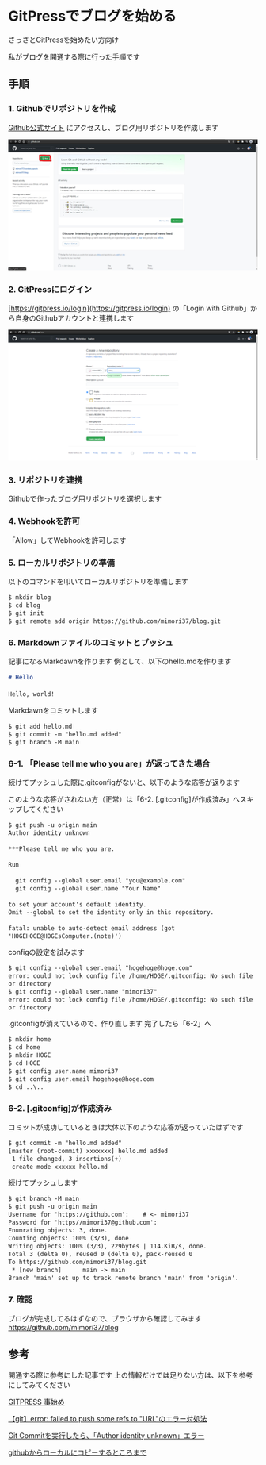 <title>GitPressを新規で公開したかっただけ</title>

# GitPressでブログを始める

さっさとGitPressを始めたい方向け

私がブログを開通する際に行った手順です

## 手順
### 1. Githubでリポジトリを作成
[Github公式サイト](https://github.com/) にアクセスし、ブログ用リポジトリを作成します

![新規リポジトリ作成](https://github.com/mimori37/blog/blob/main/picture/001-1.jpg)

### 2. GitPressにログイン
[https://gitpress.io/login](https://gitpress.io/login) の「Login with Github」から自身のGithubアカウントと連携します

![GitPress連携](https://github.com/mimori37/blog/blob/main/picture/001-2.png)

### 3. リポジトリを連携
Githubで作ったブログ用リポジトリを選択します

### 4. Webhookを許可
「Allow」してWebhookを許可します

### 5. ローカルリポジトリの準備
以下のコマンドを叩いてローカルリポジトリを準備します

```shell-session:cmd
$ mkdir blog 
$ cd blog
$ git init
$ git remote add origin https://github.com/mimori37/blog.git
```

### 6. Markdownファイルのコミットとプッシュ
記事になるMarkdawnを作ります
例として、以下のhello.mdを作ります
```markdawn:hello.md
# Hello

Hello, world!
```
Markdawnをコミットします
```shell-session:cmd
$ git add hello.md
$ git commit -m "hello.md added"
$ git branch -M main
```

### 6-1. 「Please tell me who you are」が返ってきた場合
続けてプッシュした際に.gitconfigがないと、以下のような応答が返ります

このような応答がされない方（正常）は「6-2. [.gitconfig]が作成済み」へスキップしてください
```shell-session:cmd
$ git push -u origin main
Author identity unknown

***Please tell me who you are.

Run

  git config --global user.email "you@example.com"
  git config --global user.name "Your Name"

to set your account's default identity.
Omit --global to set the identity only in this repository.

fatal: unable to auto-detect email address (got 'HOGEHOGE@HOGEsComputer.(note)')
```
configの設定を試みます

```shell-session:cmd
$ git config --global user.email "hogehoge@hoge.com"
error: could not lock config file /home/HOGE/.gitconfig: No such file or directory
$ git config --global user.name "mimori37"
error: could not lock config file /home/HOGE/.gitconfig: No such file or firectory
```
.gitconfigが消えているので、作り直します
完了したら「6-2」へ

```shell-session:cmd
$ mkdir home
$ cd home
$ mkdir HOGE
$ cd HOGE
$ git config user.name mimori37
$ git config user.email hogehoge@hoge.com
$ cd ..\..
```

### 6-2. [.gitconfig]が作成済み
コミットが成功しているときは大体以下のような応答が返っていたはずです
```shell-session:cmd
$ git commit -m "hello.md added"
[master (root-commit) xxxxxxx] hello.md added 
 1 file changed, 3 insertions(+)
 create mode xxxxxx hello.md
 ```
続けてプッシュします

```shell-session:cmd
$ git branch -M main
$ git push -u origin main
Username for 'https://github.com':    # <- mimori37
Password for 'https//mimori37@github.com':
Enumrating objects: 3, done.
Counting objects: 100% (3/3), done
Writing objects: 100% (3/3), 229bytes | 114.KiB/s, done.
Total 3 (delta 0), reused 0 (delta 0), pack-reused 0
To https://github.com/mimori37/blog.git
 * [new branch]      main -> main
Branch 'main' set up to track remote branch 'main' from 'origin'.
```

### 7. 確認
ブログが完成してるはずなので、ブラウザから確認してみます
https://github.com/mimori37/blog

## 参考
開通する際に参考にした記事です
上の情報だけでは足りない方は、以下を参考にしてみてください

[GITPRESS 事始め](https://gitpress.io/u/1391/getting-started-with-gitpress)


[【git】error: failed to push some refs to "URL"のエラー対処法](https://qiita.com/chiaki-kjwr/items/118a5b3237c78d720582)


[Git Commitを実行したら、「Author identity unknown」エラー](https://yutaka-gakushu.com/tips/git/author-identity-unknown-error)


[githubからローカルにコピーするところまで](https://tenkoma.hatenablog.com/entry/20080906/1220728367)
